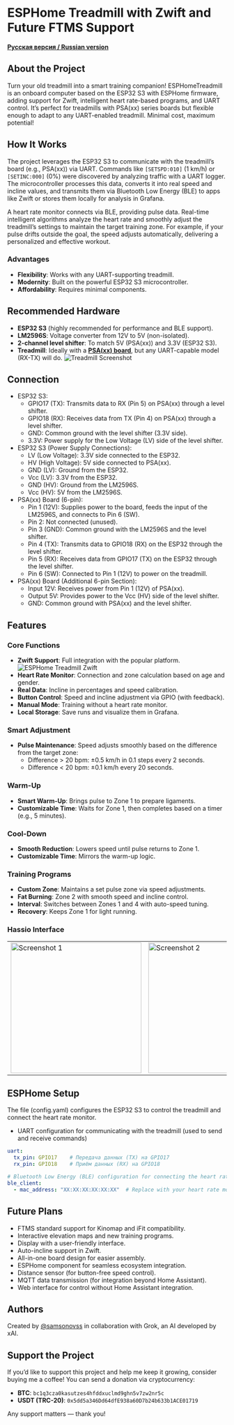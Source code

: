 # ESPHome Treadmill with Zwift and Future FTMS Support

**[Русская версия / Russian version](README.ru.md)**

## About the Project
Turn your old treadmill into a smart training companion! ESPHomeTreadmill is an onboard computer based on the ESP32 S3 with ESPHome firmware, adding support for Zwift, intelligent heart rate-based programs, and UART control. It’s perfect for treadmills with PSA(xx) series boards but flexible enough to adapt to any UART-enabled treadmill. Minimal cost, maximum potential!

## How It Works
The project leverages the ESP32 S3 to communicate with the treadmill’s board (e.g., PSA(xx)) via UART. Commands like `[SETSPD:010]` (1 km/h) or `[SETINC:000]` (0%) were discovered by analyzing traffic with a UART logger. The microcontroller processes this data, converts it into real speed and incline values, and transmits them via Bluetooth Low Energy (BLE) to apps like Zwift or stores them locally for analysis in Grafana.

A heart rate monitor connects via BLE, providing pulse data. Real-time intelligent algorithms analyze the heart rate and smoothly adjust the treadmill’s settings to maintain the target training zone. For example, if your pulse drifts outside the goal, the speed adjusts automatically, delivering a personalized and effective workout.

### Advantages
- **Flexibility**: Works with any UART-supporting treadmill.
- **Modernity**: Built on the powerful ESP32 S3 microcontroller.
- **Affordability**: Requires minimal components.

## Recommended Hardware
- **ESP32 S3** (highly recommended for performance and BLE support).
- **LM2596S**: Voltage converter from 12V to 5V (non-isolated).
- **2-channel level shifter**: To match 5V (PSA(xx)) and 3.3V (ESP32 S3).
- **Treadmill**: Ideally with a **[PSA(xx) board](image/PSA(XX)H.jpg)**, but any UART-capable model (RX-TX) will do.
 ![Treadmill Screenshot](image/PSA(XX)H.jpg)
## Connection
- ESP32 S3:
  - GPIO17 (TX): Transmits data to RX (Pin 5) on PSA(xx) through a level shifter.
  - GPIO18 (RX): Receives data from TX (Pin 4) on PSA(xx) through a level shifter.
  - GND: Common ground with the level shifter (3.3V side).
  - 3.3V: Power supply for the Low Voltage (LV) side of the level shifter.
- ESP32 S3 (Power Supply Connections):
  - LV (Low Voltage): 3.3V side connected to the ESP32.
  - HV (High Voltage): 5V side connected to PSA(xx).
  - GND (LV): Ground from the ESP32.
  - Vcc (LV): 3.3V from the ESP32.
  - GND (HV): Ground from the LM2596S.
  - Vcc (HV): 5V from the LM2596S.
- PSA(xx) Board (6-pin):
  - Pin 1 (12V): Supplies power to the board, feeds the input of the LM2596S, and connects to Pin 6 (SW).
  - Pin 2: Not connected (unused).
  - Pin 3 (GND): Common ground with the LM2596S and the level shifter.
  - Pin 4 (TX): Transmits data to GPIO18 (RX) on the ESP32 through the level shifter.
  - Pin 5 (RX): Receives data from GPIO17 (TX) on the ESP32 through the level shifter.
  - Pin 6 (SW): Connected to Pin 1 (12V) to power on the treadmill.
- PSA(xx) Board (Additional 6-pin Section):
  - Input 12V: Receives power from Pin 1 (12V) of PSA(xx).
  - Output 5V: Provides power to the Vcc (HV) side of the level shifter.
  - GND: Common ground with PSA(xx) and the level shifter.
## Features
### Core Functions
- **Zwift Support**: Full integration with the popular platform.
![ESPHome Treadmill Zwift](image/Zwift.gif)
- **Heart Rate Monitor**: Connection and zone calculation based on age and gender.
- **Real Data**: Incline in percentages and speed calibration.
- **Button Control**: Speed and incline adjustment via GPIO (with feedback).
- **Manual Mode**: Training without a heart rate monitor.
- **Local Storage**: Save runs and visualize them in Grafana.

### Smart Adjustment
- **Pulse Maintenance**: Speed adjusts smoothly based on the difference from the target zone:
  - Difference > 20 bpm: ±0.5 km/h in 0.1 steps every 2 seconds.
  - Difference < 20 bpm: ±0.1 km/h every 20 seconds.

### Warm-Up
- **Smart Warm-Up**: Brings pulse to Zone 1 to prepare ligaments.
- **Customizable Time**: Waits for Zone 1, then completes based on a timer (e.g., 5 minutes).

### Cool-Down
- **Smooth Reduction**: Lowers speed until pulse returns to Zone 1.
- **Customizable Time**: Mirrors the warm-up logic.

### Training Programs
- **Custom Zone**: Maintains a set pulse zone via speed adjustments.
- **Fat Burning**: Zone 2 with smooth speed and incline control.
- **Interval**: Switches between Zones 1 and 4 with auto-speed tuning.
- **Recovery**: Keeps Zone 1 for light running.

### Hassio Interface
<table>
  <tr>
    <td><img src="image/int2.png" alt="Screenshot 1" width="300"/></td>
    <td><img src="image/int.png" alt="Screenshot 2" width="300"/></td>
  </tr>
</table>

## ESPHome Setup
The file (config.yaml) configures the ESP32 S3 to control the treadmill and connect the heart rate monitor.
- UART configuration for communicating with the treadmill (used to send and receive commands)
```yaml
uart:
  tx_pin: GPIO17    # Передача данных (TX) на GPIO17
  rx_pin: GPIO18    # Приём данных (RX) на GPIO18

# Bluetooth Low Energy (BLE) configuration for connecting the heart rate monitor
ble_client:
  - mac_address: "XX:XX:XX:XX:XX:XX"  # Replace with your heart rate monitor's MAC address
```

## Future Plans
- FTMS standard support for Kinomap and iFit compatibility.
- Interactive elevation maps and new training programs.
- Display with a user-friendly interface.
- Auto-incline support in Zwift.
- All-in-one board design for easier assembly.
- ESPHome component for seamless ecosystem integration.
- Distance sensor (for button-free speed control).
- MQTT data transmission (for integration beyond Home Assistant).
- Web interface for control without Home Assistant integration.

## Authors
Created by [@samsonovss](https://t.me/samsonovss) in collaboration with Grok, an AI developed by xAI.

## Support the Project
If you’d like to support this project and help me keep it growing, consider buying me a coffee! You can send a donation via cryptocurrency:
- **BTC**: `bc1q3cza0kasutzes4hfddxuclmd9ghn5v7zw2nr5c`  
- **USDT (TRC-20)**: `0x5dd5a346Dd64dfE938a60D7b24b633b1ACE01719`
  
Any support matters — thank you!

